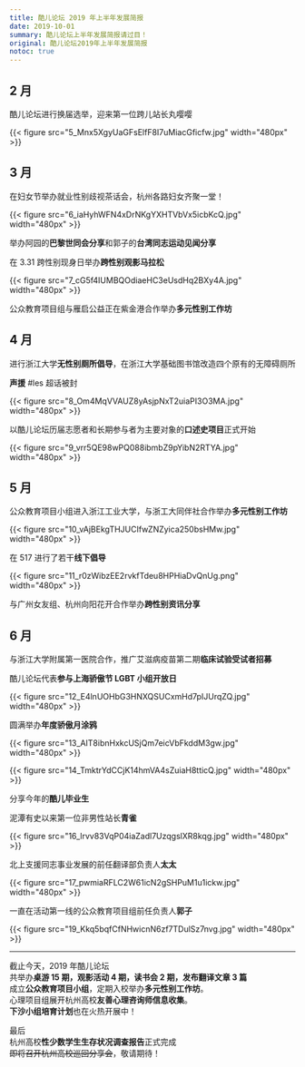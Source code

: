 ```yaml
---
title: 酷儿论坛 2019 年上半年发展简报
date: 2019-10-01
summary: 酷儿论坛上半年发展简报请过目！
original: 酷儿论坛2019年上半年发展简报
notoc: true
---
```


## 2 月

酷儿论坛进行换届选举，迎来第一位跨儿站长丸嘤嘤

{{< figure src="5_Mnx5XgyUaGFsElfF8I7uMiacGficfw.jpg" width="480px" >}}

## 3 月

在妇女节举办就业性别歧视茶话会，杭州各路妇女齐聚一堂！

{{< figure src="6_iaHyhWFN4xDrNKgYXHTVbVx5icbKcQ.jpg" width="480px" >}}


举办阿园的**巴黎世同会分享**和郭子的**台湾同志运动见闻分享**

在 3.31 跨性别现身日举办**跨性别观影马拉松**

{{< figure src="7_cG5f4IUMBQOdiaeHC3eUsdHq2BXy4A.jpg" width="480px" >}}

公众教育项目组与雁启公益正在紫金港合作举办**多元性别工作坊**

## 4 月

进行浙江大学**无性别厕所倡导**，在浙江大学基础图书馆改造四个原有的无障碍厕所

**声援** #les  超话被封

{{< figure src="8_Om4MqVVAUZ8yAsjpNxT2uiaPI3O3MA.jpg" width="480px" >}}


以酷儿论坛历届志愿者和长期参与者为主要对象的**口述史项目**正式开始

{{< figure src="9_vrr5QE98wPQ088ibmbZ9pYibN2RTYA.jpg" width="480px" >}}


## 5 月

公众教育项目小组进入浙江工业大学，与浙工大同伴社合作举办**多元性别工作坊**

{{< figure src="10_vAjBEkgTHJUCIfwZNZyica250bsHMw.jpg" width="480px" >}}

在 517 进行了若干**线下倡导**

{{< figure src="11_r0zWibzEE2rvkfTdeu8HPHiaDvQnUg.png" width="480px" >}}


与广州女友组、杭州向阳花开合作举办**跨性别资讯分享**

## 6 月

与浙江大学附属第一医院合作，推广艾滋病疫苗第二期**临床试验受试者招募**

酷儿论坛代表**参与上海骄傲节 LGBT 小组开放日**

{{< figure src="12_E4lnUOHbG3HNXQSUCxmHd7pIJUrqZQ.jpg" width="480px" >}}


圆满举办**年度骄傲月涂鸦**

{{< figure src="13_AIT8ibnHxkcUSjQm7eicVbFkddM3gw.jpg" width="480px" >}}

{{< figure src="14_TmktrYdCCjK14hmVA4sZuiaH8tticQ.jpg" width="480px" >}}


分享今年的**酷儿毕业生**

泥潭有史以来第一位非男性站长**青雀**

{{< figure src="16_lrvv83VqP04iaZadl7UzqgslXR8kqg.jpg" width="480px" >}}

北上支援同志事业发展的前任翻译部负责人**太太**

{{< figure src="17_pwmiaRFLC2W61icN2gSHPuM1u1ickw.jpg" width="480px" >}}

一直在活动第一线的公众教育项目组前任负责人**郭子**

{{< figure src="19_Kkq5bqfCfNHwicnN6zf7TDulSz7nvg.jpg" width="480px" >}}

---

截止今天，2019 年酷儿论坛  
共举办**桌游 15 期，观影活动 4 期，读书会 2 期，发布翻译文章 3 篇**  
成立**公众教育项目小组**，定期入校举办**多元性别工作坊**。  
心理项目组展开杭州高校**友善心理咨询师信息收集**。  
**下沙小组培育计划**也在火热开展中！  


最后  
杭州高校**性少数学生生存状况调查报告**正式完成  
~~即将召开杭州高校巡回分享会~~，敬请期待！  
